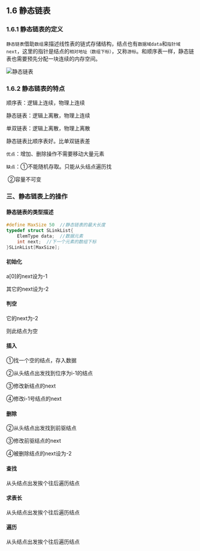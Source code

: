 ## 1.6 静态链表

### 1.6.1 静态链表的定义

`静态链表`借助`数组`来描述线性表的链式存储结构，结点也有`数据域data`和`指针域next`，这里的指针是结点的`相对地址（数组下标）`，又称`游标`。和顺序表一样，静态链表也需要预先分配一块连续的内存空间。

![静态链表](https://img-blog.csdnimg.cn/20210418162136494.png?x-oss-process=image/watermark,type_ZmFuZ3poZW5naGVpdGk,shadow_10,text_aHR0cHM6Ly9ibG9nLmNzZG4ubmV0L3dlaXhpbl80NDE2MjM2MQ==,size_16,color_FFFFFF,t_70)

### 1.6.2 静态链表的特点

顺序表：逻辑上连续，物理上连续

静态链表：逻辑上离散，物理上连续

单双链表：逻辑上离散，物理上离散

静态链表比顺序表好。比单双链表差

`优点`：增加、删除操作不需要移动大量元素

`缺点`：①不能随机存取。只能从头结点遍历找

​               ②容量不可变

### 三、静态链表上的操作

#### 静态链表的类型描述

```C
#define MaxSize 50  //静态链表的最大长度
typedef struct SLinkList{
	ElemType data;  //数据元素
	int next;  //下一个元素的数组下标
}SLinkList[MaxSize];
```

#### 初始化

a[0]的next设为-1

其它的next设为-2

#### 判空

它的next为-2

则此结点为空

#### 插入

①找一个空的结点，存入数据

②从头结点出发找到位序为i-1的结点

③修改新结点的next

④修改i-1号结点的next

#### 删除

②从头结点出发找到前驱结点

③修改前驱结点的next

④被删除结点的next设为-2

#### 查找

从头结点出发挨个往后遍历结点

#### 求表长

从头结点出发挨个往后遍历结点

#### 遍历

从头结点出发挨个往后遍历结点